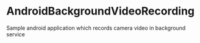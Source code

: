 AndroidBackgroundVideoRecording
===============================

Sample android application which records camera video in background service
